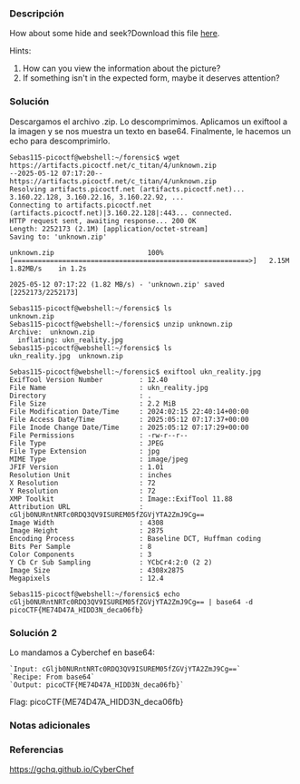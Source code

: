 ### Descripción
How about some hide and seek?Download this file [here](https://artifacts.picoctf.net/c_titan/4/unknown.zip).

Hints:
1. How can you view the information about the picture?
2. If something isn't in the expected form, maybe it deserves attention?

### Solución
Descargamos el archivo .zip.
Lo descomprimimos.
Aplicamos un exiftool a la imagen y se nos muestra un texto en base64.
Finalmente, le hacemos un echo para descomprimirlo.
```
Sebas115-picoctf@webshell:~/forensic$ wget https://artifacts.picoctf.net/c_titan/4/unknown.zip
--2025-05-12 07:17:20--  https://artifacts.picoctf.net/c_titan/4/unknown.zip
Resolving artifacts.picoctf.net (artifacts.picoctf.net)... 3.160.22.128, 3.160.22.16, 3.160.22.92, ...
Connecting to artifacts.picoctf.net (artifacts.picoctf.net)|3.160.22.128|:443... connected.
HTTP request sent, awaiting response... 200 OK
Length: 2252173 (2.1M) [application/octet-stream]
Saving to: 'unknown.zip'

unknown.zip                       100%[==========================================================>]   2.15M  1.82MB/s    in 1.2s    

2025-05-12 07:17:22 (1.82 MB/s) - 'unknown.zip' saved [2252173/2252173]

Sebas115-picoctf@webshell:~/forensic$ ls
unknown.zip
Sebas115-picoctf@webshell:~/forensic$ unzip unknown.zip 
Archive:  unknown.zip
  inflating: ukn_reality.jpg         
Sebas115-picoctf@webshell:~/forensic$ ls
ukn_reality.jpg  unknown.zip

Sebas115-picoctf@webshell:~/forensic$ exiftool ukn_reality.jpg 
ExifTool Version Number         : 12.40
File Name                       : ukn_reality.jpg
Directory                       : .
File Size                       : 2.2 MiB
File Modification Date/Time     : 2024:02:15 22:40:14+00:00
File Access Date/Time           : 2025:05:12 07:17:37+00:00
File Inode Change Date/Time     : 2025:05:12 07:17:29+00:00
File Permissions                : -rw-r--r--
File Type                       : JPEG
File Type Extension             : jpg
MIME Type                       : image/jpeg
JFIF Version                    : 1.01
Resolution Unit                 : inches
X Resolution                    : 72
Y Resolution                    : 72
XMP Toolkit                     : Image::ExifTool 11.88
Attribution URL                 : cGljb0NURntNRTc0RDQ3QV9ISUREM05fZGVjYTA2ZmJ9Cg==
Image Width                     : 4308
Image Height                    : 2875
Encoding Process                : Baseline DCT, Huffman coding
Bits Per Sample                 : 8
Color Components                : 3
Y Cb Cr Sub Sampling            : YCbCr4:2:0 (2 2)
Image Size                      : 4308x2875
Megapixels                      : 12.4

Sebas115-picoctf@webshell:~/forensic$ echo cGljb0NURntNRTc0RDQ3QV9ISUREM05fZGVjYTA2ZmJ9Cg== | base64 -d
picoCTF{ME74D47A_HIDD3N_deca06fb}
```

### Solución 2
Lo mandamos a Cyberchef en base64:
```
`Input: cGljb0NURntNRTc0RDQ3QV9ISUREM05fZGVjYTA2ZmJ9Cg==`
`Recipe: From base64`
`Output: picoCTF{ME74D47A_HIDD3N_deca06fb}`
```

Flag:
picoCTF{ME74D47A_HIDD3N_deca06fb}

### Notas adicionales


### Referencias
https://gchq.github.io/CyberChef